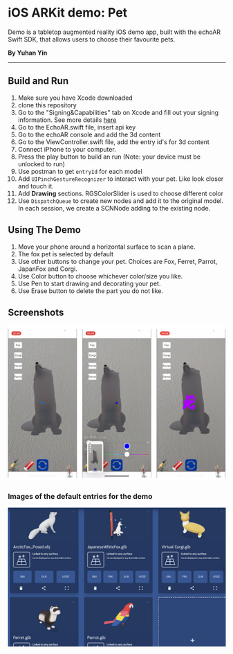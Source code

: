 # iOS ARKit demo: Pet
Demo is a tabletop augmented reality iOS demo app, built with the echoAR Swift SDK, that allows users
to choose their favourite pets.

**By Yuhan Yin**

-------------------------

## Build and Run
1. Make sure you have Xcode downloaded
2. clone this repository
3. Go to the "Signing&Capabilities" tab on Xcode and fill out your signing
  information. See more details [here](https://docs.echoar.xyz/swift/adding-ar-capabilities) 
4. Go to the EchoAR.swift file, insert api key
5. Go to the echoAR console and add the 3d content
6. Go to the ViewController.swift file, add the entry id's for 3d content
7. Connect iPhone to your computer.
8. Press the play button to build an run (Note: your device must be unlocked to run)
9. Use postman to get `entryId` for each model
10. Add `UIPinchGestureRecognizer` to interact with your pet. Like look closer and touch it.
11. Add **Drawing** sections. RGSColorSlider is used to choose different color
12. Use `DispatchQueue` to create new nodes and add it to the original model. In each session, we create a SCNNode adding to the existing node.

##  Using The Demo
1. Move your phone around a horizontal surface to scan a plane.
2. The fox pet is selected by default
3. Use other buttons to change your pet. Choices are Fox, Ferret, Parrot, JapanFox and Corgi.
4. Use Color button to choose whichever color/size you like.
5. Use Pen to start drawing and decorating your pet.
6. Use Erase button to delete the part you do not like.

## Screenshots


![image-20210122153345081](3.png)

### Images of the default entries for the demo
![image-20210122153439814](2.png)
